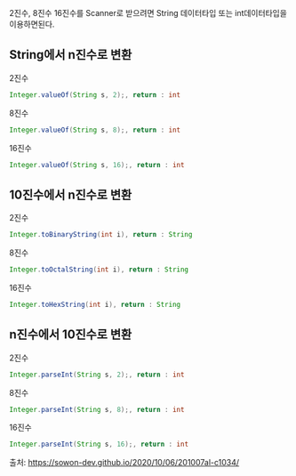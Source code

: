 2진수, 8진수 16진수를 Scanner로 받으려면 String 데이터타입 또는 int데이터타입을 이용하면된다.

## String에서 n진수로 변환
2진수
```java
Integer.valueOf(String s, 2);, return : int
```
8진수
```java
Integer.valueOf(String s, 8);, return : int
```
16진수
```java
Integer.valueOf(String s, 16);, return : int
```

## 10진수에서 n진수로 변환

2진수
```java
Integer.toBinaryString(int i), return : String
```
8진수
```java
Integer.toOctalString(int i), return : String
```
16진수
```java
Integer.toHexString(int i), return : String
```

## n진수에서 10진수로 변환

2진수
```java
Integer.parseInt(String s, 2);, return : int
```
8진수
```java
Integer.parseInt(String s, 8);, return : int
```
16진수
```java
Integer.parseInt(String s, 16);, return : int
```

출처: https://sowon-dev.github.io/2020/10/06/201007al-c1034/